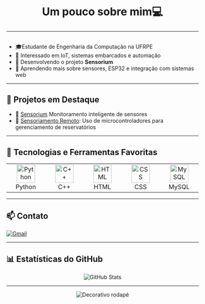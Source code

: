 <h1 align="center">Um pouco sobre mim💻</h1>

<h3 align="center"><i></i></h3>
<!---
<p align="center">
  <strong>🎓 Estudante de Engenharia da Computação na UFRPE</strong>
</p>
--->

---

## 
- 🎓Estudante de Engenharia da Computação na UFRPE
- 🧩 Interessado em IoT, sistemas embarcados e automação  
- 🚀 Desenvolvendo o projeto **Sensorium**  
- 🌱 Aprendendo mais sobre sensores, ESP32 e integração com sistemas web

---

## 🔨 Projetos em Destaque

- 🔧 [Sensorium](https://github.com/Gmarques07/Sensorium-UFRPE) Monitoramento inteligente de sensores
- 📡 [Sensoriamento Remoto](https://github.com/viniciusrodriguess1/Sensoriamento-Remoto): Uso de microcontroladores para gerenciamento de reservatórios

---

## 🚀 Tecnologias e Ferramentas Favoritas

<table>
  <tr>
    <td align="center" width="96">
      <img src="https://cdn.jsdelivr.net/gh/devicons/devicon/icons/python/python-original.svg" width="48" height="48" alt="Python" />
      <br>Python
    </td>
    <td align="center" width="96">
      <img src="https://cdn.jsdelivr.net/gh/devicons/devicon/icons/cplusplus/cplusplus-original.svg" width="48" height="48" alt="C++" />
      <br>C++
    </td>
    <td align="center" width="96">
      <img src="https://cdn.jsdelivr.net/gh/devicons/devicon/icons/html5/html5-original.svg" width="48" height="48" alt="HTML" />
      <br>HTML
    </td>
    <td align="center" width="96">
      <img src="https://cdn.jsdelivr.net/gh/devicons/devicon/icons/css3/css3-original.svg" width="48" height="48" alt="CSS" />
      <br>CSS
    </td>
    <td align="center" width="96">
      <img src="https://cdn.jsdelivr.net/gh/devicons/devicon/icons/mysql/mysql-original.svg" width="48" height="48" alt="MySQL" />
      <br>MySQL
    </td>
  </tr>
</table>

---

## 📫 Contato

[![Gmail](https://img.shields.io/badge/Gmail-D14836?style=for-the-badge&logo=gmail&logoColor=white)](mailto:viniciusrodrigues1108@gmail.com)

---

## 📊 Estatísticas do GitHub

<p align="center">
  <img src="https://github-readme-stats.vercel.app/api?username=viniciusrodriguess1&show_icons=true&theme=radical" alt="GitHub Stats"/>
</p>

---

<p align="center">
  <img src="https://raw.githubusercontent.com/mayhemantt/mayhemantt/Update/svg/Bottom.svg" alt="Decorativo rodapé" />
</p>

